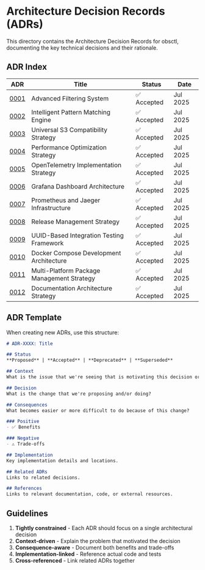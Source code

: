 # Architecture Decision Records (ADRs)

This directory contains the Architecture Decision Records for obsctl, documenting the key technical decisions and their rationale.

## ADR Index

| ADR | Title | Status | Date |
|-----|-------|--------|------|
| [0001](0001-advanced-filtering-system.md) | Advanced Filtering System | ✅ Accepted | Jul 2025 |
| [0002](0002-pattern-matching-engine.md) | Intelligent Pattern Matching Engine | ✅ Accepted | Jul 2025 |
| [0003](0003-s3-universal-compatibility.md) | Universal S3 Compatibility Strategy | ✅ Accepted | Jul 2025 |
| [0004](0004-performance-optimization-strategy.md) | Performance Optimization Strategy | ✅ Accepted | Jul 2025 |
| [0005](0005-opentelemetry-implementation.md) | OpenTelemetry Implementation Strategy | ✅ Accepted | Jul 2025 |
| [0006](0006-grafana-dashboard-architecture.md) | Grafana Dashboard Architecture | ✅ Accepted | Jul 2025 |
| [0007](0007-prometheus-jaeger-infrastructure.md) | Prometheus and Jaeger Infrastructure | ✅ Accepted | Jul 2025 |
| [0008](0008-release-management-strategy.md) | Release Management Strategy | ✅ Accepted | Jul 2025 |
| [0009](0009-uuid-integration-testing.md) | UUID-Based Integration Testing Framework | ✅ Accepted | Jul 2025 |
| [0010](0010-docker-compose-architecture.md) | Docker Compose Development Architecture | ✅ Accepted | Jul 2025 |
| [0011](0011-multi-platform-packaging.md) | Multi-Platform Package Management Strategy | ✅ Accepted | Jul 2025 |
| [0012](0012-documentation-architecture.md) | Documentation Architecture Strategy | ✅ Accepted | Jul 2025 |

## ADR Template

When creating new ADRs, use this structure:

```markdown
# ADR-XXXX: Title

## Status
**Proposed** | **Accepted** | **Deprecated** | **Superseded**

## Context
What is the issue that we're seeing that is motivating this decision or change?

## Decision
What is the change that we're proposing and/or doing?

## Consequences
What becomes easier or more difficult to do because of this change?

### Positive
- ✅ Benefits

### Negative  
- ⚠️ Trade-offs

## Implementation
Key implementation details and locations.

## Related ADRs
Links to related decisions.

## References
Links to relevant documentation, code, or external resources.
```

## Guidelines

1. **Tightly constrained** - Each ADR should focus on a single architectural decision
2. **Context-driven** - Explain the problem that motivated the decision
3. **Consequence-aware** - Document both benefits and trade-offs
4. **Implementation-linked** - Reference actual code and tests
5. **Cross-referenced** - Link related ADRs together 